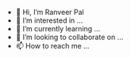 - 👋 Hi, I’m Ranveer Pal
- 👀 I’m interested in ...
- 🌱 I’m currently learning ...
- 💞️ I’m looking to collaborate on ...
- 📫 How to reach me ...

<!---
shivishuk/shivishuk is a ✨ special ✨ repository because its `README.md` (this file) appears on your GitHub profile.
You can click the Preview link to take a look at your changes.
--->
